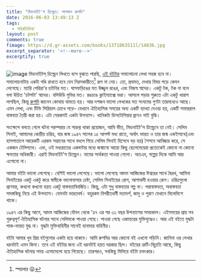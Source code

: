 ```yaml
---
title: "মিডনাইট'স চিল্ড্রেন: সালমান রুশদি"
date: 2016-06-03 13:49:13 Z
tags:
  - পাঠপ্রতিক্রিয়া
layout: post
comments: true
fimage: https://d.gr-assets.com/books/1371063511l/14836.jpg
excerpt_separator: '<!--more-->'
excerptify: true
---
```


![image মিডনাইটস্ চিল্ড্রেন](https://d.gr-assets.com/books/1371063511l/14836.jpg) লিখতে বসে বুঝতে পারছি, [এই বইটার](https://www.goodreads.com/book/show/14836.Midnight_s_Children) সমালোচনা লেখা সহজ হবে না। সমালোচনাটায় একটা গণ্ডি রাখতে হবে যেন নিরসকারীতে[^1] রূপ না নেয়। তো, প্রথমত, দেখার বিষয় পড়ে কেমন লেগেছে। ম্যারি পেরিরা'র চাটনির মত। ঘাসফড়িঙের মত উজ্জ্বল রঙের, এবং নিজস্ব স্বাদের। একটু টক, টক না বলে বলা উচিত 'চটপটা' স্বাদের। বলিউডি মুভির মত। রঙচঙে ক্লাইম্যাক্সে ভরা। আসলে পড়ার শুরুতে এটা একটু খারাপ লাগছিল, কিন্তু [রুশদি](https://www.goodreads.com/author/show/3299.Salman_Rushdie) জানেন কোথায় থামতে হয়। আর দশজন ভালো লেখকের মত সংযমের গুণটা তারমধ্যেও আছে। এমন লেখা, এবং টিভি সিরিয়াল চোখে পড়ে- যেখানে ঐতিহাসিক সময়ের অন্য একটি ব্যাখ্যা দেওয়া হয়, একটি সমান্তরাল বাস্তবতা তৈরী করা হয়। এটা সেরকমই একটা উপন্যাস। খানিকটা ডিসটোপিয়ার ঘ্রাণও পাই বুঝি।

<!--more-->

সংক্ষেপে বলতে গেলে ঘটনা পরম্পরার যে সারল্য থাকা প্রয়োজন, আমি ভীত, মিডনাইট'স চিল্ড্রেনে তা নেই। সেলিম সিনাই, আমাদের কেন্দ্রীয় চরিত্র, যার জন্ম ১৯৪৭ সালের ১৫ আগস্ট মধ্য রাতে, অর্থাৎ ভারত ও তার জন্ম একইসাথে(এবং হাসপাতালে আরেকটি এরকম সন্তানের সাথে বদলে গিয়ে সেলিম সিনাই হিসেবে বড় হয়) শৈশবে আবিষ্কার করে, সে একজন টেলিপ্যাথ। এবং, ওই মধ্যরাতের একঘন্টার মধ্যে জন্মানো আরো কিছু ছেলেমেয়েরা প্রত্যেকেই কোনো না কোনো ক্ষমতার অধিকারী। এরাই মিডনাইট'স চিল্ড্রেন। নামের সার্থকতা পাওয়া গেলো। অতএব, গল্পের দিকে আমি আর এগোবো না।

আমার বইটা ভালো লেগেছে। বেশিই ভালো লেগেছে। ভালো লেগেছে আদম আজিজের ঈশ্বরের সাথে দ্বৈরথ, আমিনা সিনাইয়ের একটু একটু করে স্বামীকে ভালোবাসার চেষ্টা, সেলিম সিনাইয়ের রোগ, আশাবাদী হওয়ার রোগ। চরিত্রগুলো প্রাণবন্ত, কখনো কখনো হয়ত একটু বাস্তবতাবিবর্জিত। কিন্তু, এটা শুধু বাস্তবতার গল্প না। পরাবাস্তবতা, অবাস্তবতা সমস্তকিছু নিয়ে এই উপন্যাস। যেমনটা ভারতবর্ষ। বহুরকম বিপরীতধর্মী মতাদর্শ, জাদু ও পুরাণ যেখানে মিলেমিশে থাকে।

১৯৪৭ এর কিছু আগে, আদম আজিজের যৌবন থেকে '৪৭ এর পর ৩১ বছর উপন্যাসের সময়কাল। এইসময়ের প্রায় সব গুরুত্বপূর্ণ ঐতিহাসিক ঘটনার সাথে সেলিমকে পাওয়া গেছে। পাওয়া গেছে একাত্তরের মুক্তিযুদ্ধেও। আর এই বইতে যুদ্ধটা পাক-ভারত যুদ্ধ না। যুদ্ধটা মুক্তিবাহিনীর সাথেই হানাদার বাহিনীর।

বইটা আমার খুব প্রিয় বইগুলোর একটা হয়ে থাকবে। আমি রুশদির আর কোনো বই এখনো পড়িনি। জানিনা ওর লেখার ধরনটাই এমন কিনা। তবে এই বইটার জন্য এই ধরনটাই হয়ত দরকার ছিল। বইয়ের ত্রুটি-বিচ্যুতি আছে, কিছু ঐতিহাসিক ঘটনার সময় এলোমেলো হয়ে গিয়েছে। তারপরও, সবকিছু মিলিয়ে বইটা চমৎকার।

[^1]: স্পয়লার :stuck_out_tongue:
